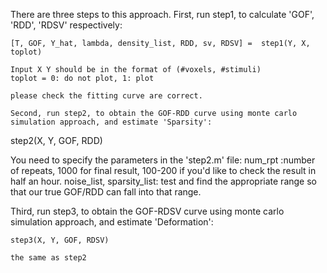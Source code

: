There are three steps to this approach.
First, run step1, to calculate 'GOF', 'RDD', 'RDSV' respectively:
```
[T, GOF, Y_hat, lambda, density_list, RDD, sv, RDSV] =  step1(Y, X, toplot)

Input X Y should be in the format of (#voxels, #stimuli)
toplot = 0: do not plot, 1: plot

please check the fitting curve are correct.

Second, run step2, to obtain the GOF-RDD curve using monte carlo simulation approach, and estimate 'Sparsity':
```
step2(X, Y, GOF, RDD)

You need to specify the parameters in the 'step2.m' file:
num_rpt :number of repeats, 1000 for final result, 100-200 if you'd like to check the result in half an hour.
noise_list, sparsity_list: test and find the appropriate range so that our true GOF/RDD can fall into that range.

Third, run step3, to obtain the GOF-RDSV curve using monte carlo simulation approach, and estimate 'Deformation':
```
step3(X, Y, GOF, RDSV)

the same as step2
